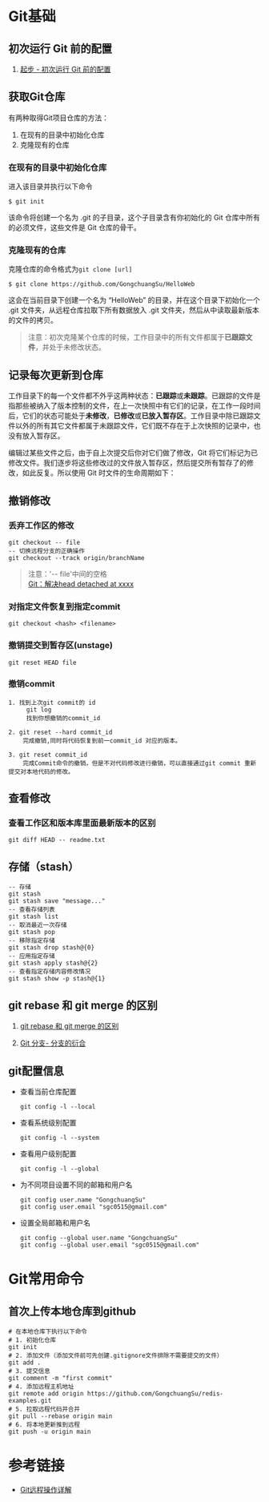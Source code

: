 # Git基础
## 初次运行 Git 前的配置
1. [起步 - 初次运行 Git 前的配置](https://git-scm.com/book/zh/v1/%E8%B5%B7%E6%AD%A5-%E5%88%9D%E6%AC%A1%E8%BF%90%E8%A1%8C-Git-%E5%89%8D%E7%9A%84%E9%85%8D%E7%BD%AE)

## 获取Git仓库
有两种取得Git项目仓库的方法：
1. 在现有的目录中初始化仓库
2. 克隆现有的仓库

### 在现有的目录中初始化仓库
进入该目录并执行以下命令
```
$ git init
```
该命令将创建一个名为 .git 的子目录，这个子目录含有你初始化的 Git 仓库中所有的必须文件，这些文件是 Git 仓库的骨干。

### 克隆现有的仓库
克隆仓库的命令格式为`git clone [url]`
```
$ git clone https://github.com/GongchuangSu/HelloWeb
```
这会在当前目录下创建一个名为 “HelloWeb” 的目录，并在这个目录下初始化一个 .git 文件夹，从远程仓库拉取下所有数据放入 .git 文件夹，然后从中读取最新版本的文件的拷贝。
> 注意：初次克隆某个仓库的时候，工作目录中的所有文件都属于**已跟踪文件**，并处于未修改状态。

## 记录每次更新到仓库
工作目录下的每一个文件都不外乎这两种状态：**已跟踪**或**未跟踪**。已跟踪的文件是指那些被纳入了版本控制的文件，在上一次快照中有它们的记录，在工作一段时间后，它们的状态可能处于**未修改**，**已修改**或**已放入暂存区**。工作目录中除已跟踪文件以外的所有其它文件都属于未跟踪文件，它们既不存在于上次快照的记录中，也没有放入暂存区。

编辑过某些文件之后，由于自上次提交后你对它们做了修改，Git 将它们标记为已修改文件。我们逐步将这些修改过的文件放入暂存区，然后提交所有暂存了的修改，如此反复。所以使用 Git 时文件的生命周期如下：


## 撤销修改
### 丢弃工作区的修改
```git
git checkout -- file
-- 切换远程分支的正确操作
git checkout --track origin/branchName
```
> 注意：'-- file'中间的空格  
> [Git：解决head detached at xxxx](http://www.garinzhang.com/coding/55.html)

### 对指定文件恢复到指定commit
```git
git checkout <hash> <filename>
```

### 撤销提交到暂存区(unstage)
```
git reset HEAD file
```

### 撤销commit
```
1. 找到上次git commit的 id
     git log 
     找到你想撤销的commit_id

2. git reset --hard commit_id
    完成撤销,同时将代码恢复到前一commit_id 对应的版本。

3. git reset commit_id 
    完成Commit命令的撤销，但是不对代码修改进行撤销，可以直接通过git commit 重新提交对本地代码的修改。
```
## 查看修改
### 查看工作区和版本库里面最新版本的区别
```
git diff HEAD -- readme.txt
```

## 存储（stash）
```git
-- 存储
git stash
git stash save "message..."
-- 查看存储列表
git stash list
-- 取消最近一次存储
git stash pop
-- 移除指定存储
git stash drop stash@{0}
-- 应用指定存储
git stash apply stash@{2}
-- 查看指定存储内容修改情况
git stash show -p stash@{1}
```

## git rebase 和 git merge 的区别
1. [git rebase 和 git merge 的区别](https://www.jianshu.com/p/f23f72251abc)

2. [Git 分支- 分支的衍合](https://git-scm.com/book/zh-tw/v1/Git-%E5%88%86%E6%94%AF-%E5%88%86%E6%94%AF%E7%9A%84%E8%A1%8D%E5%90%88)

## git配置信息

- 查看当前仓库配置

  ```shell
  git config -l --local
  ```

- 查看系统级别配置

  ```shell
  git config -l --system
  ```

- 查看用户级别配置

  ```shell
  git config -l --global
  ```

- 为不同项目设置不同的邮箱和用户名

  ```shell
  git config user.name "GongchuangSu"
  git config user.email "sgc0515@gmail.com"
  ```

- 设置全局邮箱和用户名

  ```shell
  git config --global user.name "GongchuangSu"
  git config --global user.email "sgc0515@gmail.com"
  ```

# Git常用命令

## 首次上传本地仓库到github

```shell
# 在本地仓库下执行以下命令
# 1. 初始化仓库
git init
# 2. 添加文件（添加文件前可先创建.gitignore文件排除不需要提交的文件）
git add .
# 3. 提交信息
git comment -m "first commit"
# 4. 添加远程主机地址
git remote add origin https://github.com/GongchuangSu/redis-examples.git
# 5. 拉取远程代码并合并
git pull --rebase origin main
# 6. 将本地更新推到远程
git push -u origin main
```

# 参考链接

- [Git远程操作详解](http://www.ruanyifeng.com/blog/2014/06/git_remote.html)